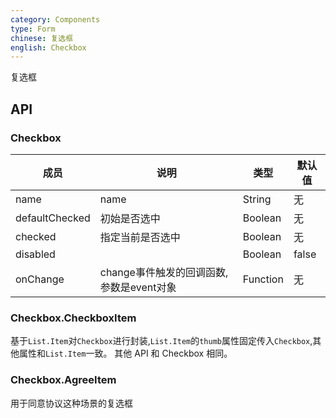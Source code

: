```yaml
---
category: Components
type: Form
chinese: 复选框
english: Checkbox
---
```


复选框

## API

### Checkbox

| 成员             | 说明           | 类型           | 默认值       |
|---------------- |----------------|-------------|--------------
| name            |  name    | String |   无  |
| defaultChecked  |  初始是否选中  | Boolean   | 无  |
| checked         |   指定当前是否选中   | Boolean  | 无  |
| disabled        |         | Boolean |  false  |
| onChange        | change事件触发的回调函数,参数是event对象 | Function |   无  |

### Checkbox.CheckboxItem

基于`List.Item`对`Checkbox`进行封装,`List.Item`的`thumb`属性固定传入`Checkbox`,其他属性和`List.Item`一致。
其他 API 和 Checkbox 相同。

### Checkbox.AgreeItem

用于同意协议这种场景的复选框
